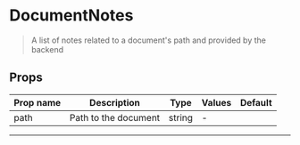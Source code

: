 # DocumentNotes

> A list of notes related to a document's path and provided by the backend

## Props

| Prop name | Description          | Type   | Values | Default |
| --------- | -------------------- | ------ | ------ | ------- |
| path      | Path to the document | string | -      |         |

---
